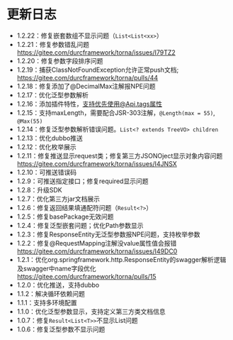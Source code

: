 # 更新日志

- 1.2.22：修复嵌套数组不显示问题（`List<List<xx>`）
- 1.2.21：修复参数错乱问题 https://gitee.com/durcframework/torna/issues/I79TZ2
- 1.2.20：修复参数字段排序问题
- 1.2.19：捕获ClassNotFoundException允许正常push文档; https://gitee.com/durcframework/torna/pulls/44
- 1.2.18：修复添加了@DecimalMax注解报NPE问题
- 1.2.17：优化泛型参数解析
- 1.2.16：添加插件特性，支持优先使用@Api.tags属性
- 1.2.15：支持maxLength，需要配合JSR-303注解，`@Length(max = 55)`, `@Max(55)`
- 1.2.14：修复泛型参数解析错误问题。`List<? extends TreeVO> children`
- 1.2.13：优化dubbo推送
- 1.2.12：优化枚举展示
- 1.2.11：修复推送显示request类；修复第三方JSONOject显示对象内容问题 https://gitee.com/durcframework/torna/issues/I4JNSX
- 1.2.10：可推送错误码
- 1.2.9：可推送指定接口；修复required显示问题
- 1.2.8：升级SDK
- 1.2.7：优化第三方jar文档展示
- 1.2.6：修复返回结果填通配符问题（`Result<?>`）
- 1.2.5：修复basePackage无效问题
- 1.2.4：修复泛型嵌套问题；优化Path参数显示
- 1.2.3：修复ResponseEntity无泛型参数报NPE问题，支持枚举参数
- 1.2.2：修复@RequestMapping注解没value属性值会报错  https://gitee.com/durcframework/torna/issues/I49DC0
- 1.2.1：优化org.springframework.http.ResponseEntity的swagger解析逻辑及swagger中name字段优化  https://gitee.com/durcframework/torna/pulls/15
- 1.2.0：优化推送，支持dubbo
- 1.1.2：解决循环依赖问题
- 1.1.1：支持多环境配置
- 1.1.0：优化泛型参数显示，支持定义第三方类文档信息
- 1.0.7：修复`Result<List<T>>`不显示List问题
- 1.0.6：修复泛型参数不显示问题